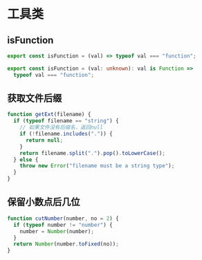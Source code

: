 # 工具类

## isFunction

```javascript
export const isFunction = (val) => typeof val === "function";
```

```typescript
export const isFunction = (val: unknown): val is Function =>
  typeof val === "function";
```

## 获取文件后缀

```javascript
function getExt(filename) {
  if (typeof filename == "string") {
    // 如果文件没有后缀名，返回null
    if (!filename.includes(".")) {
      return null;
    }
    return filename.split(".").pop().toLowerCase();
  } else {
    throw new Error("filename must be a string type");
  }
}
```

## 保留小数点后几位

```javascript
function cutNumber(number, no = 2) {
  if (typeof number != "number") {
    number = Number(number);
  }
  return Number(number.toFixed(no));
}
```
